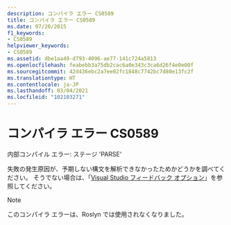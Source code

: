 ```yaml
---
description: コンパイラ エラー CS0589
title: コンパイラ エラー CS0589
ms.date: 07/20/2015
f1_keywords:
- CS0589
helpviewer_keywords:
- CS0589
ms.assetid: dbe1aa49-d793-4096-ae77-141c724a5813
ms.openlocfilehash: feabebb3a75db2cac6a0e343c3ca6d26f4e0e00f
ms.sourcegitcommit: 42d436ebc2a7ee02fc1848c7742bc7d80e13fc2f
ms.translationtype: HT
ms.contentlocale: ja-JP
ms.lasthandoff: 03/04/2021
ms.locfileid: "102103271"
---
```

# <a name="compiler-error-cs0589"></a>コンパイラ エラー CS0589

内部コンパイル エラー: ステージ 'PARSE'

 失敗の発生原因が、予期しない構文を解析できなかったためかどうかを調べてください。 そうでない場合は、「[Visual Studio フィードバック オプション](/visualstudio/ide/feedback-options)」を参照してください。

> [!NOTE]
> このコンパイラ エラーは、Roslyn では使用されなくなりました。
